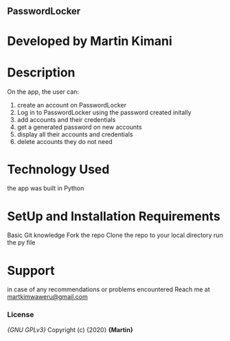 ## PasswordLocker
# Developed by Martin Kimani
# Description
   On the app, the user can:
1. create an account on PasswordLocker
2. Log in to PasswordLocker using the     password created initally
3. add accounts and their credentials
4. get a generated password on new accounts
5. display all their accounts and  credentials
6. delete accounts they do not need

# Technology Used
the app was built in Python

# SetUp and Installation Requirements

Basic Git knowledge
Fork the repo
Clone the repo to your local directory
run the py file

# Support
in case of any recommendations or problems encountered
Reach me at martkimwaweru@gmail.com

### License
*{GNU GPLv3}*
Copyright (c) {2020} **{Martin}**
